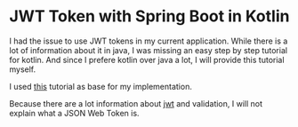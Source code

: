 # JWT Token with Spring Boot in Kotlin

I had the issue to use JWT tokens in my current application. While there is a lot of information about it in java, I was missing an easy step by step tutorial for kotlin. And since I prefere kotlin over java a lot, I will provide this tutorial myself.

I used [this](https://auth0.com/blog/implementing-jwt-authentication-on-spring-boot/) tutorial as base for my implementation.

Because there are a lot information about [jwt](https://auth0.com/docs/tokens/json-web-tokens) and validation, I will not explain what a JSON Web Token is.
